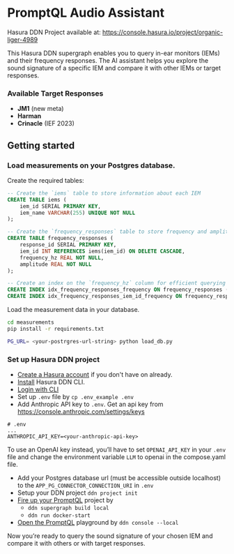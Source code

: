 # PromptQL Audio Assistant

Hasura DDN Project available at: https://console.hasura.io/project/organic-liger-4989

This Hasura DDN supergraph enables you to query in-ear monitors (IEMs) and their frequency responses. The AI assistant helps you explore the sound signature of a specific IEM and compare it with other IEMs or target responses.

### Available Target Responses
- **JM1** (new meta)
- **Harman**
- **Crinacle** (IEF 2023)

## Getting started

### Load measurements on your Postgres database.

Create the required tables:
```sql
-- Create the `iems` table to store information about each IEM
CREATE TABLE iems (
    iem_id SERIAL PRIMARY KEY,
    iem_name VARCHAR(255) UNIQUE NOT NULL
);

-- Create the `frequency_responses` table to store frequency and amplitude data for each IEM
CREATE TABLE frequency_responses (
    response_id SERIAL PRIMARY KEY,
    iem_id INT REFERENCES iems(iem_id) ON DELETE CASCADE,
    frequency_hz REAL NOT NULL,
    amplitude REAL NOT NULL
);

-- Create an index on the `frequency_hz` column for efficient querying
CREATE INDEX idx_frequency_responses_frequency ON frequency_responses (frequency_hz);
CREATE INDEX idx_frequency_responses_iem_id_frequency ON frequency_responses (iem_id, frequency_hz);
```

Load the measurement data in your database.
```bash
cd measurements
pip install -r requirements.txt

PG_URL= <your-postrgres-url-string> python load_db.py
```

### Set up Hasura DDN project

- [Create a Hasura account](https://promptql.hasura.io/docs/getting-started#create-a-hasura-account) if you don't have on already.
- [Install](https://promptql.hasura.io/docs/getting-started#install-the-ddn-cli) Hasura DDN CLI.
- [Login with CLI](https://promptql.hasura.io/docs/getting-started#log-in-with-the-cli)
- Set up `.env` file by `cp .env_example .env`
- Add Anthropic API key to `.env`. Get an api key from https://console.anthropic.com/settings/keys

```
# .env
...
ANTHROPIC_API_KEY=<your-anthropic-api-key>

```
To use an OpenAI key instead, you’ll have to set `OPENAI_API_KEY` in your `.env` file and change the environment variable
`LLM` to openai in the compose.yaml file.

- Add your Postgres database url (must be accessible outside localhost) to the `APP_PG_CONNECTOR_CONNECTION_URI` in `.env`
- Setup your DDN project `ddn project init`
- [Fire up your PromptQL](https://promptql.hasura.io/docs/getting-started#fire-up-your-promptql-project) project by
  - `ddn supergraph build local`
  - `ddn run docker-start`
- [Open the PromptQL](https://promptql.hasura.io/docs/getting-started#fire-up-your-promptql-project) playground by `ddn console --local`

Now you’re ready to query the sound signature of your chosen IEM and compare it with others or with target responses.
